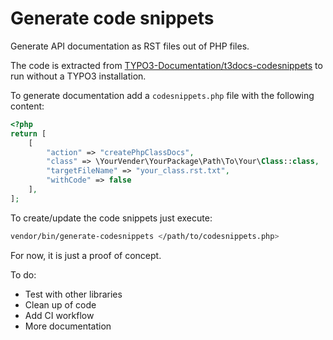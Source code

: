 Generate code snippets
======================

Generate API documentation as RST files out of PHP files.

The code is extracted from [TYPO3-Documentation/t3docs-codesnippets](https://github.com/TYPO3-Documentation/t3docs-codesnippets)
to run without a TYPO3 installation.

To generate documentation add a `codesnippets.php` file with the following content:

```php
<?php
return [
    [
        "action" => "createPhpClassDocs",
        "class" => \YourVender\YourPackage\Path\To\Your\Class::class,
        "targetFileName" => "your_class.rst.txt",
        "withCode" => false
    ],
];
```

To create/update the code snippets just execute:

```bash
vendor/bin/generate-codesnippets </path/to/codesnippets.php>
```

For now, it is just a proof of concept.

To do:
- Test with other libraries
- Clean up of code
- Add CI workflow
- More documentation
